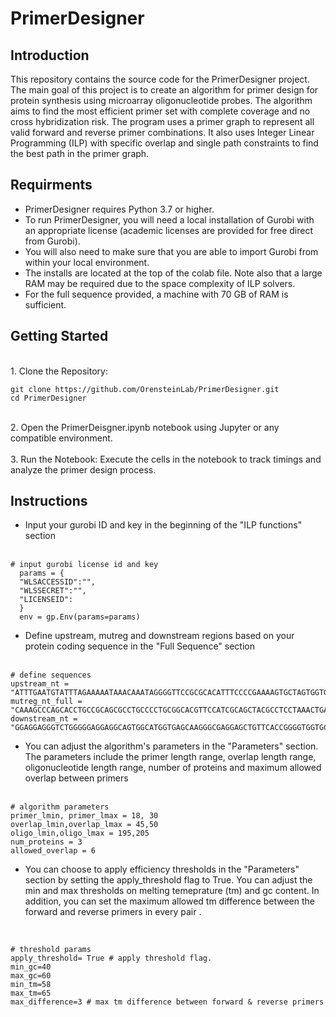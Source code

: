 
# PrimerDesigner

## Introduction
This repository contains the source code for the PrimerDesigner project. 
The main goal of this project is to create an algorithm for primer design for protein synthesis using microarray oligonucleotide probes. 
The algorithm aims to find the most efficient primer set with complete coverage and no cross hybridization risk.
The program uses a primer graph to represent all valid forward and reverse primer combinations.
It also uses Integer Linear Programming (ILP) with specific  overlap and single path constraints to find the best path in the primer graph.


## Requirments

- PrimerDesigner requires Python 3.7 or higher.<br>
- To run PrimerDesigner, you will need a local installation of Gurobi with an appropriate license (academic licenses are provided for free direct from Gurobi).<br>
- You will also need to make sure that you are able to import Gurobi from within your local environment.<br>
- The installs are located at the top of the colab file. Note also that a large RAM may be required due to the space complexity of ILP solvers. <br>
- For the full sequence provided, a machine with 70 GB of RAM is sufficient. <br>

## Getting Started
<br>
1. Clone the Repository:

   ```
   git clone https://github.com/OrensteinLab/PrimerDesigner.git
   cd PrimerDesigner
   ```
<br>
2. Open the PrimerDeisgner.ipynb notebook using Jupyter or any compatible environment.
<br>
<br>
3. Run the Notebook:
   Execute the cells in the notebook to track timings and analyze the primer design process.


## Instructions

- Input your gurobi ID and key in the beginning of the "ILP functions" section <br><br>
```
# input gurobi license id and key
  params = {
  "WLSACCESSID":"",
  "WLSSECRET":"",
  "LICENSEID":
  }
  env = gp.Env(params=params)

```
- Define upstream, mutreg and downstream regions based on your protein coding sequence in the "Full Sequence" section <br><br>

```
# define sequences 
upstream_nt = "ATTTGAATGTATTTAGAAAAATAAACAAATAGGGGTTCCGCGCACATTTCCCCGAAAAGTGCTAGTGGTGCTAGCCCCGCGAAATTAAT..."
mutreg_nt_full = "CAAAGCCCAGCACCTGCCGCAGCGCCTGCCCCTGCGGCACGTTCCATCGCAGCTACGCCTCCTAAACTGATCGTGGCAATTAGCGT..."
downstream_nt = "GGAGGAGGGTCTGGGGGAGGAGGCAGTGGCATGGTGAGCAAGGGCGAGGAGCTGTTCACCGGGGTGGTGCCCATCCTGGTCGAGCTG..."

```
- You can adjust the algorithm's parameters in the "Parameters" section. The parameters include the primer length range, overlap length range, oligonucleotide length range, number of proteins and maximum allowed overlap between primers <br><br>

```
# algorithm parameters
primer_lmin, primer_lmax = 18, 30 
overlap_lmin,overlap_lmax = 45,50
oligo_lmin,oligo_lmax = 195,205
num_proteins = 3
allowed_overlap = 6

```
- You can choose to apply efficiency thresholds in the "Parameters" section by setting the apply_threshold flag to True. You can adjust the min and max thresholds on melting temeprature (tm) and gc content. In addition, you can set the maximum allowed tm difference between the forward and reverse primers in every pair .<br> 
<br>

```
# threshold params
apply_threshold= True # apply threshold flag.
min_gc=40
max_gc=60
min_tm=58
max_tm=65
max_difference=3 # max tm difference between forward & reverse primers

```
<br>


